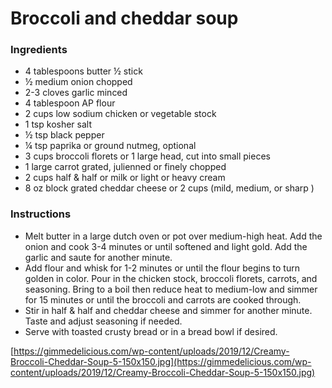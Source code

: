 # Broccoli and cheddar soup

### Ingredients

- 4 tablespoons butter ½ stick
- ½ medium onion chopped
- 2-3 cloves garlic minced
- 4 tablespoon AP flour
- 2 cups low sodium chicken or vegetable stock
- 1 tsp kosher salt
- ½ tsp black pepper
- ¼ tsp paprika or ground nutmeg, optional
- 3 cups broccoli florets or 1 large head, cut into small pieces
- 1 large carrot grated, julienned or finely chopped
- 2 cups half & half or milk or light or heavy cream
- 8 oz block grated cheddar cheese or 2 cups (mild, medium, or sharp )

### Instructions

- Melt butter in a large dutch oven or pot over medium-high heat. Add the
onion and cook 3-4 minutes or until softened and light gold. Add the
garlic and saute for another minute.
- Add flour and whisk for 1-2 minutes or until the flour begins to turn
golden in color. Pour in the chicken stock, broccoli florets, carrots,
and seasoning. Bring to a boil then reduce heat to medium-low and simmer for 15 minutes or until the broccoli and carrots are cooked through.
- Stir in half & half and cheddar cheese and simmer for another minute. Taste and adjust seasoning if needed.
- Serve with toasted crusty bread or in a bread bowl if desired.

[https://gimmedelicious.com/wp-content/uploads/2019/12/Creamy-Broccoli-Cheddar-Soup-5-150x150.jpg](https://gimmedelicious.com/wp-content/uploads/2019/12/Creamy-Broccoli-Cheddar-Soup-5-150x150.jpg)